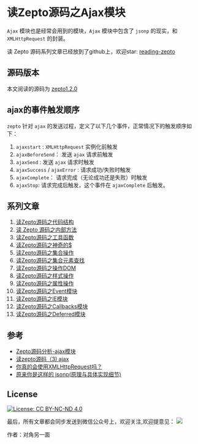 # 读Zepto源码之Ajax模块

`Ajax` 模块也是经常会用到的模块，`Ajax` 模块中包含了 `jsonp` 的现实，和 `XMLHttpRequest` 的封装。 

读 Zepto 源码系列文章已经放到了github上，欢迎star: [reading-zepto](https://github.com/yeyuqiudeng/reading-zepto)

## 源码版本

本文阅读的源码为 [zepto1.2.0](https://github.com/madrobby/zepto/tree/v1.2.0)

## ajax的事件触发顺序

`zepto` 针对 `ajax` 的发送过程，定义了以下几个事件，正常情况下的触发顺序如下：

1.  `ajaxstart` : `XMLHttpRequest` 实例化前触发
2. `ajaxBeforeSend`： 发送 `ajax` 请求前触发
3. `ajaxSend` : 发送 `ajax` 请求时触发
4. `ajaxSuccess` / `ajaxError` : 请求成功/失败时触发
5. `ajaxComplete`： 请求完成（无论成功还是失败）时触发
6. `ajaxStop`: 请求完成后触发，这个事件在 `ajaxComplete` 后触发。



## 系列文章

1. [读Zepto源码之代码结构](https://github.com/yeyuqiudeng/reading-zepto/blob/master/src/%E8%AF%BBZepto%E6%BA%90%E7%A0%81%E4%B9%8B%E4%BB%A3%E7%A0%81%E7%BB%93%E6%9E%84.md)
2. [读 Zepto 源码之内部方法](https://github.com/yeyuqiudeng/reading-zepto/blob/master/src/%E8%AF%BBZepto%E6%BA%90%E7%A0%81%E4%B9%8B%E5%86%85%E9%83%A8%E6%96%B9%E6%B3%95.md)
3. [读Zepto源码之工具函数](https://github.com/yeyuqiudeng/reading-zepto/blob/a4d6ad99c57047beae2b652b4d2cbb380599a524/src/%E8%AF%BBZepto%E6%BA%90%E7%A0%81%E4%B9%8B%E5%B7%A5%E5%85%B7%E5%87%BD%E6%95%B0.md)
4. [读Zepto源码之神奇的$](https://github.com/yeyuqiudeng/reading-zepto/blob/master/src/%E8%AF%BBZepto%E6%BA%90%E7%A0%81%E4%B9%8B%E7%A5%9E%E5%A5%87%E7%9A%84%24.md)
5. [读Zepto源码之集合操作](https://github.com/yeyuqiudeng/reading-zepto/blob/master/src/%E8%AF%BBZepto%E6%BA%90%E7%A0%81%E4%B9%8B%E9%9B%86%E5%90%88%E6%93%8D%E4%BD%9C.md)
6. [读Zepto源码之集合元素查找](https://github.com/yeyuqiudeng/reading-zepto/blob/master/src/%E8%AF%BBZepto%E6%BA%90%E7%A0%81%E4%B9%8B%E9%9B%86%E5%90%88%E5%85%83%E7%B4%A0%E6%9F%A5%E6%89%BE.md)
7. [读Zepto源码之操作DOM](https://github.com/yeyuqiudeng/reading-zepto/blob/master/src/%E8%AF%BBZepto%E6%BA%90%E7%A0%81%E4%B9%8B%E6%93%8D%E4%BD%9CDOM.md)
8. [读Zepto源码之样式操作](https://github.com/yeyuqiudeng/reading-zepto/blob/master/src/%E8%AF%BBZepto%E6%BA%90%E7%A0%81%E4%B9%8B%E6%A0%B7%E5%BC%8F%E6%93%8D%E4%BD%9C.md)
9. [读Zepto源码之属性操作](https://github.com/yeyuqiudeng/reading-zepto/blob/master/src/%E8%AF%BBZepto%E6%BA%90%E7%A0%81%E4%B9%8B%E5%B1%9E%E6%80%A7%E6%93%8D%E4%BD%9C.md)
10. [读Zepto源码之Event模块](https://github.com/yeyuqiudeng/reading-zepto/blob/master/src/%E8%AF%BBZepto%E6%BA%90%E7%A0%81%E4%B9%8BEvent%E6%A8%A1%E5%9D%97.md)
11. [读Zepto源码之IE模块](https://github.com/yeyuqiudeng/reading-zepto/blob/master/src/%E8%AF%BBZepto%E6%BA%90%E7%A0%81%E4%B9%8BIE%E6%A8%A1%E5%9D%97.md)
12. [读Zepto源码之Callbacks模块](https://github.com/yeyuqiudeng/reading-zepto/blob/master/src/%E8%AF%BBZepto%E6%BA%90%E7%A0%81%E4%B9%8BCallbacks%E6%A8%A1%E5%9D%97.md)
13. [读Zepto源码之Deferred模块](https://github.com/yeyuqiudeng/reading-zepto/blob/master/src/%E8%AF%BBZepto%E6%BA%90%E7%A0%81%E4%B9%8BDeferred%E6%A8%A1%E5%9D%97.md)



## 参考

* [Zepto源码分析-ajax模块](http://www.cnblogs.com/mominger/p/4398982.html)
* [读zepto源码（3) ajax](http://ysha.me/2016/07/19/07-19-%E8%AF%BBzepto%E6%BA%90%E7%A0%81%EF%BC%883%EF%BC%89ajax/)
* [你真的会使用XMLHttpRequest吗？](https://segmentfault.com/a/1190000004322487)
* [原来你是这样的 jsonp(原理与具体实现细节)](https://juejin.im/post/593d7f0a128fe1006aea235f)

## License

[![License: CC BY-NC-ND 4.0](https://img.shields.io/badge/License-CC%20BY--NC--ND%204.0-lightgrey.svg)](http://creativecommons.org/licenses/by-nc-nd/4.0/)

最后，所有文章都会同步发送到微信公众号上，欢迎关注,欢迎提意见：  ![](https://user-gold-cdn.xitu.io/2017/5/30/76626b0be42083d36b36f4a117dc1873) 

作者：对角另一面

